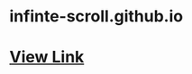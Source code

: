 # infinte-scroll.github.io
<h1><a href="https://resilient-froyo-a431ec.netlify.app">View Link</a></h1>
